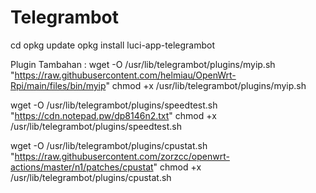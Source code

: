 # Telegrambot

cd
opkg update
opkg install luci-app-telegrambot


Plugin Tambahan :
wget -O /usr/lib/telegrambot/plugins/myip.sh "https://raw.githubusercontent.com/helmiau/OpenWrt-Rpi/main/files/bin/myip"
chmod +x /usr/lib/telegrambot/plugins/myip.sh

wget -O /usr/lib/telegrambot/plugins/speedtest.sh "https://cdn.notepad.pw/dp8146n2.txt"
chmod +x /usr/lib/telegrambot/plugins/speedtest.sh

wget -O /usr/lib/telegrambot/plugins/cpustat.sh "https://raw.githubusercontent.com/zorzcc/openwrt-actions/master/n1/patches/cpustat"
chmod +x /usr/lib/telegrambot/plugins/cpustat.sh


